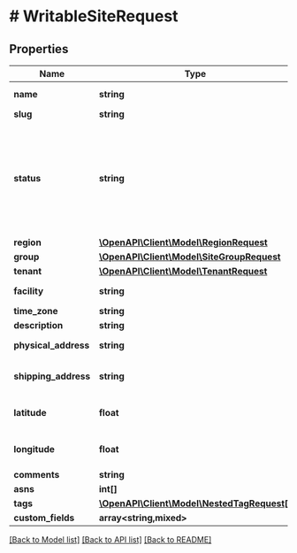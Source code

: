 # # WritableSiteRequest

## Properties

Name | Type | Description | Notes
------------ | ------------- | ------------- | -------------
**name** | **string** | Full name of the site |
**slug** | **string** |  |
**status** | **string** | * &#x60;planned&#x60; - Planned * &#x60;staging&#x60; - Staging * &#x60;active&#x60; - Active * &#x60;decommissioning&#x60; - Decommissioning * &#x60;retired&#x60; - Retired | [optional]
**region** | [**\OpenAPI\Client\Model\RegionRequest**](RegionRequest.md) |  | [optional]
**group** | [**\OpenAPI\Client\Model\SiteGroupRequest**](SiteGroupRequest.md) |  | [optional]
**tenant** | [**\OpenAPI\Client\Model\TenantRequest**](TenantRequest.md) |  | [optional]
**facility** | **string** | Local facility ID or description | [optional]
**time_zone** | **string** |  | [optional]
**description** | **string** |  | [optional]
**physical_address** | **string** | Physical location of the building | [optional]
**shipping_address** | **string** | If different from the physical address | [optional]
**latitude** | **float** | GPS coordinate in decimal format (xx.yyyyyy) | [optional]
**longitude** | **float** | GPS coordinate in decimal format (xx.yyyyyy) | [optional]
**comments** | **string** |  | [optional]
**asns** | **int[]** |  | [optional]
**tags** | [**\OpenAPI\Client\Model\NestedTagRequest[]**](NestedTagRequest.md) |  | [optional]
**custom_fields** | **array<string,mixed>** |  | [optional]

[[Back to Model list]](../../README.md#models) [[Back to API list]](../../README.md#endpoints) [[Back to README]](../../README.md)
